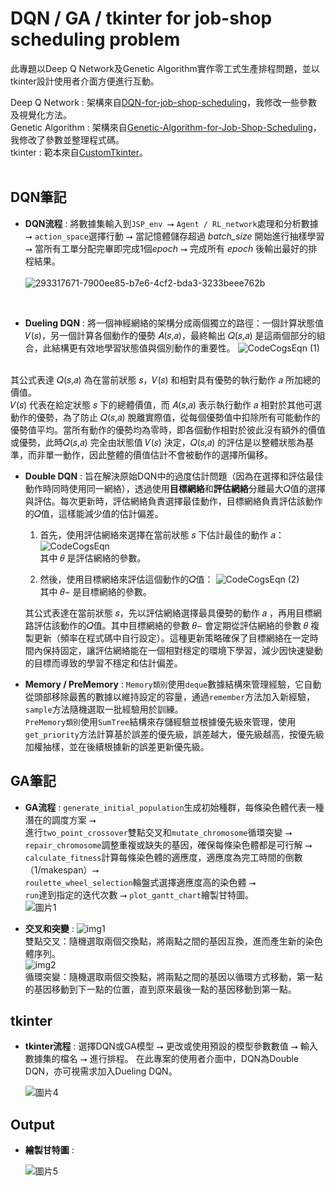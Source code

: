 ﻿
# DQN / GA / tkinter for job-shop scheduling problem

此專題以Deep Q Network及Genetic Algorithm實作零工式生產排程問題，並以tkinter設計使用者介面方便進行互動。

Deep Q Network : 架構來自[DQN-for-job-shop-scheduling](https://github.com/jack781114/DQN-for-job-shop-scheduling)，我修改一些參數及視覺化方法。<br>
Genetic Algorithm : 架構來自[Genetic-Algorithm-for-Job-Shop-Scheduling](https://github.com/wurmen/Genetic-Algorithm-for-Job-Shop-Scheduling-and-NSGA-II/blob/master/implementation%20with%20python/GA-jobshop/GA_For_Jobshop.md)，我修改了參數並整理程式碼。<br>
tkinter : 範本來自[CustomTkinter](https://github.com/TomSchimansky/CustomTkinter)。<br>
<br>

## DQN筆記

- **DQN流程** : 將數據集輸入到`JSP_env `⭢ `Agent / RL_network`處理和分析數據 ⭢ `action_space`選擇行動 ⭢ 當記憶體儲存超過 *batch_size* 開始進行抽樣學習 ⭢ 當所有工單分配完畢即完成1個*epoch* ⭢ 完成所有 *epoch* 後輸出最好的排程結果。<br>
<br>![293317671-7900ee85-b7e6-4cf2-bda3-3233beee762b](https://github.com/woodwood0/DQN-GA-tkinter-for-job-shop-scheduling-problem/assets/171545924/78be0748-4c21-4d73-a0f2-1e01ef3ce810)<br>
<br>

- **Dueling DQN** : 將一個神經網絡的架構分成兩個獨立的路徑：一個計算狀態值 𝑉(𝑠)，另一個計算各個動作的優勢 𝐴(𝑠,𝑎)，最終輸出 𝑄(𝑠,𝑎) 是這兩個部分的組合，此結構更有效地學習狀態值與個別動作的重要性。
![CodeCogsEqn (1)](https://github.com/woodwood0/DQN-GA-tkinter-for-job-shop-scheduling-problem/assets/171545924/3f03e13e-06d8-48a9-834a-637f896e8436)
<br>
其公式表達 𝑄(𝑠,𝑎) 為在當前狀態 𝑠，𝑉(𝑠) 和相對具有優勢的執行動作 𝑎 所加總的價值。<br>
𝑉(𝑠) 代表在給定狀態 𝑠 下的總體價值，而 𝐴(𝑠,𝑎) 表示執行動作 𝑎 相對於其他可選動作的優勢，為了防止 𝑄(𝑠,𝑎) 脫離實際值，從每個優勢值中扣除所有可能動作的優勢值平均。當所有動作的優勢均為零時，即各個動作相對於彼此沒有額外的價值或優勢，此時𝑄(𝑠,𝑎) 完全由狀態值 𝑉(𝑠) 決定，𝑄(𝑠,𝑎) 的評估是以整體狀態為基準，而非單一動作，因此整體的價值估計不會被動作的選擇所偏移。<br>

- **Double DQN** : 旨在解決原始DQN中的過度估計問題（因為在選擇和評估最佳動作時同時使用同一網絡），透過使用**目標網絡**和**評估網絡**分離最大𝑄值的選擇與評估。每次更新時，評估網絡負責選擇最佳動作，目標網絡負責評估該動作的𝑄值，這樣能減少值的估計偏差。
	1. 首先，使用評估網絡來選擇在當前狀態 𝑠 下估計最佳的動作 𝑎：
	![CodeCogsEqn](https://github.com/woodwood0/DQN-GA-tkinter-for-job-shop-scheduling-problem/assets/171545924/32d70def-7c40-4805-9c1b-9506c7408fbc) <br>
	其中 𝜃 是評估網絡的參數。<br>

	2. 然後，使用目標網絡來評估這個動作的𝑄值：
	![CodeCogsEqn (2)](https://github.com/woodwood0/DQN-GA-tkinter-for-job-shop-scheduling-problem/assets/171545924/4c601588-640b-4e50-a71c-9ffb195b4e62) <br>
	其中 𝜃− 是目標網絡的參數。<br>

	其公式表達在當前狀態 𝑠，先以評估網絡選擇最具優勢的動作 𝑎 ，再用目標網路評估該動作的𝑄值。其中目標網絡的參數 𝜃− 會定期從評估網絡的參數 𝜃 複製更新（頻率在程式碼中自行設定）。這種更新策略確保了目標網絡在一定時間內保持固定，讓評估網絡能在一個相對穩定的環境下學習，減少因快速變動的目標而導致的學習不穩定和估計偏差。<br>

- **Memory / PreMemory** : 
`Memory類別`使用`deque`數據結構來管理經驗，它自動從頭部移除最舊的數據以維持設定的容量，通過`remember`方法加入新經驗，`sample`方法隨機選取一批經驗用於訓練。<br>
`PreMemory類別`使用`SumTree`結構來存儲經驗並根據優先級來管理，使用`get_priority`方法計算基於誤差的優先級，誤差越大，優先級越高，按優先級加權抽樣，並在後續根據新的誤差更新優先級。<br>


## GA筆記

- **GA流程** : 
`generate_initial_population`生成初始種群，每條染色體代表一種潛在的調度方案 ⭢ <br>
進行`two_point_crossover`雙點交叉和`mutate_chromosome`循環突變 ⭢ <br>
`repair_chromosome`調整重複或缺失的基因，確保每條染色體都是可行解 ⭢ <br>
`calculate_fitness`計算每條染色體的適應度，適應度為完工時間的倒數（1/makespan）⭢<br>
`roulette_wheel_selection`輪盤式選擇適應度高的染色體 ⭢ <br>
`run`達到指定的迭代次數 ⭢ `plot_gantt_chart`繪製甘特圖。<br>
![圖片1](https://github.com/woodwood0/DQN-GA-tkinter-for-job-shop-scheduling-problem/assets/171545924/56e01f77-feac-47d3-a2f4-818c65853690)<br>


- **交叉和突變** : 
![img1](https://github.com/woodwood0/DQN-GA-tkinter-for-job-shop-scheduling-problem/assets/171545924/0eb80004-c3dd-4af4-b52f-43fdee979d11)<br>
	雙點交叉：隨機選取兩個交換點，將兩點之間的基因互換，進而產生新的染色體序列。<br>
	![img2](https://github.com/woodwood0/DQN-GA-tkinter-for-job-shop-scheduling-problem/assets/171545924/217d3d32-3e33-4a4d-8087-eb8209263310)<br>
	循環突變：隨機選取兩個交換點，將兩點之間的基因以循環方式移動，第一點的基因移動到下一點的位置，直到原來最後一點的基因移動到第一點。<br>


## tkinter

- **tkinter流程** : 選擇DQN或GA模型 ⭢ 更改或使用預設的模型參數數值 ⭢ 輸入數據集的檔名 ⭢ 進行排程。
在此專案的使用者介面中，DQN為Double DQN，亦可視需求加入Dueling DQN。<br>

	![圖片4](https://github.com/woodwood0/DQN-GA-tkinter-for-job-shop-scheduling-problem/assets/171545924/e28a0ce6-87b3-4d89-81e8-915fe7b0fdd0)<br>

## Output
- **繪製甘特圖** :

	![圖片5](https://github.com/woodwood0/DQN-GA-tkinter-for-job-shop-scheduling-problem/assets/171545924/7bad38b3-402f-4a55-85a8-1e837960e1a4)<br>




